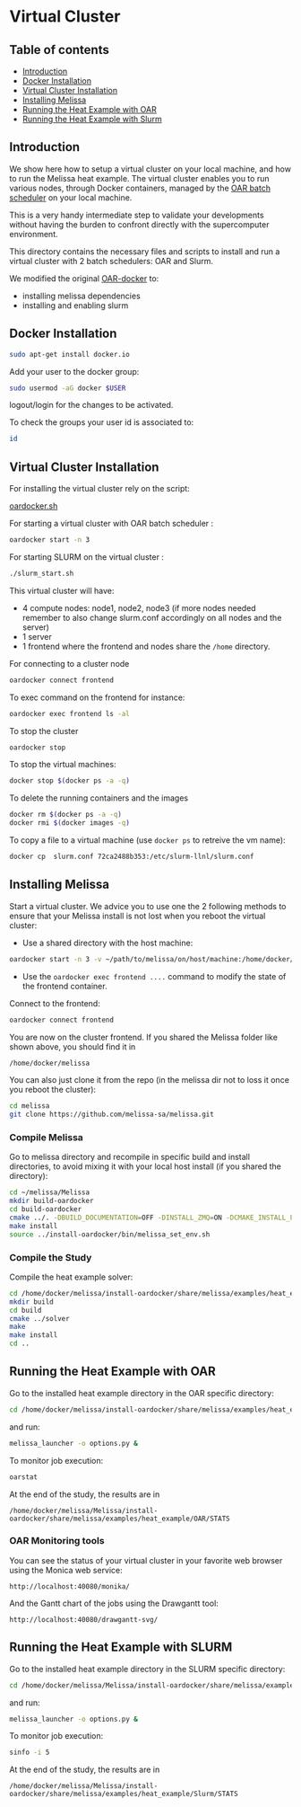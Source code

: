 # Virtual Cluster 

## Table of contents
* [Introduction](#intro)
* [Docker Installation](#docker)
* [Virtual Cluster Installation](#cluster)
* [Installing Melissa](#melissa)
* [Running the Heat Example  with OAR](#heatoar)
* [Running the Heat Example  with Slurm](#heatslurm)



## Introduction <a name="intro"></a>
We show here how to setup a virtual cluster on your local machine, and how to run
the Melissa heat example. The  virtual cluster enables you to run various nodes, through Docker containers,
managed by the [OAR batch scheduler](http://oar.imag.fr)  on  your local machine.

This is a very handy intermediate step to validate your developments without having the burden to
confront directly with the supercomputer environment.


This directory contains the necessary files and scripts to install and run a virtual cluster with 2 batch schedulers: OAR and Slurm.

We modified the original [OAR-docker](https://oar.imag.fr/wiki:oar-docker) to:

* installing melissa dependencies
* installing and enabling slurm




## Docker Installation <a name="docker"></a>

```bash
sudo apt-get install docker.io
```

Add your user to the docker group:

```bash
sudo usermod -aG docker $USER
```

logout/login for  the changes to be activated.

To check the groups your user id is associated to:

```bash
id
```

## Virtual Cluster Installation <a name="cluster"></a>

For installing the virtual cluster rely on the script:

[oardocker.sh](examples/virtual_cluster/oardocker.sh)


For starting a virtual cluster with OAR batch scheduler :

```bash
oardocker start -n 3
```

For starting SLURM on the virtual cluster :

```bash
./slurm_start.sh
```

This virtual cluster will have:
* 4 compute nodes: node1, node2, node3  (if more nodes needed remember to also change slurm.conf accordingly on all nodes and the server)
* 1 server
* 1 frontend
where the  frontend and nodes share the `/home` directory.


For connecting to a  cluster node
```bash
oardocker connect frontend
```
To exec command on the frontend for instance:
```bash
oardocker exec frontend ls -al 
```
To stop the cluster
```bash
oardocker stop 
```

To stop the virtual machines:
```bash
docker stop $(docker ps -a -q)
```
To delete the running containers and the images

```bash
docker rm $(docker ps -a -q)
docker rmi $(docker images -q)
```

To copy a file to a virtual machine (use `docker ps` to retreive the vm name):
```bash
docker cp  slurm.conf 72ca2488b353:/etc/slurm-llnl/slurm.conf
``` 

## Installing Melissa <a name="melissa"></a>

Start a virtual cluster. We advice you to use one the 2 following methods to ensure that your Melissa install is not lost when you reboot the virtual cluster:
* Use a  shared  directory with the host machine:
```bash
oardocker start -n 3 -v ~/path/to/melissa/on/host/machine:/home/docker/melissa
```
* Use the `oardocker exec frontend ....` command  to modify the state of the frontend container.



Connect to the frontend:
```bash
oardocker connect frontend
```

You are now on the cluster frontend. If you shared the Melissa folder like shown above, you should find it in

```bash
/home/docker/melissa
```

You can also just clone it from the repo (in the melissa dir not to loss it once you reboot the cluster):
```bash
cd melissa
git clone https://github.com/melissa-sa/melissa.git
```

### Compile Melissa 

Go to melissa directory and recompile in specific build and install directories, to avoid  mixing  it with your local host install (if you shared the directory):

```bash
cd ~/melissa/Melissa
mkdir build-oardocker
cd build-oardocker
cmake ../. -DBUILD_DOCUMENTATION=OFF -DINSTALL_ZMQ=ON -DCMAKE_INSTALL_PREFIX=/home/docker/melissa/install-oardocker
make install
source ../install-oardocker/bin/melissa_set_env.sh
```

### Compile the Study 

Compile the heat example solver:

```bash
cd /home/docker/melissa/install-oardocker/share/melissa/examples/heat_example/
mkdir build
cd build
cmake ../solver
make
make install
cd ..
```




## Running the Heat Example  with OAR <a name="heatoar"></a>

Go to the installed heat example directory in the OAR specific directory:

```bash
cd /home/docker/melissa/install-oardocker/share/melissa/examples/heat_example/study_OAR
```
and run:

```bash
melissa_launcher -o options.py &
```

To monitor job execution:

```bash
oarstat
```

At the end of the study, the results are in

```
/home/docker/melissa/Melissa/install-oardocker/share/melissa/examples/heat_example/OAR/STATS
```

### OAR Monitoring tools

You can see the status of your virtual cluster in your favorite web browser using the Monica web service:

```
http://localhost:40080/monika/
```
And the Gantt chart of the jobs using the Drawgantt tool:
```
http://localhost:40080/drawgantt-svg/
```


## Running the Heat Example  with SLURM <a name="heatslurm"></a>

Go to the installed heat example directory in the SLURM specific directory:

```bash
cd /home/docker/melissa/Melissa/install-oardocker/share/melissa/examples/heat_example/study_Slurm
```
and run:

```bash
melissa_launcher -o options.py &
```
To monitor job execution:

```bash
sinfo -i 5
```

At the end of the study, the results are in

```
/home/docker/melissa/Melissa/install-oardocker/share/melissa/examples/heat_example/Slurm/STATS
```









